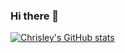 ### Hi there 👋

[![Chrisley's GitHub stats](https://github-readme-stats.vercel.app/api?username=chrisley304)](https://github.com/anuraghazra/github-readme-stats)


<!--
**Chrisley304/Chrisley304** is a ✨ _special_ ✨ repository because its `README.md` (this file) appears on your GitHub profile.

Here are some ideas to get you started:

- 🔭 I’m currently working on ...
- 🌱 I’m currently learning ...
- 👯 I’m looking to collaborate on ...
- 🤔 I’m looking for help with ...
- 💬 Ask me about ...
- 📫 How to reach me: ...
- 😄 Pronouns: ...
- ⚡ Fun fact: ...
-->
